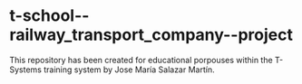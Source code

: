 # t-school--railway_transport_company--project

This repository has been created for educational porpouses within the T-Systems training system by Jose María Salazar Martín.
